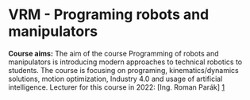 # VRM - Programing robots and manipulators

__Course aims:__ The aim of the course Programming of robots and manipulators is introducing modern approaches to technical robotics to students. The course is focusing on programing, kinematics/dynamics solutions, motion optimization, Industry 4.0 and usage of artificial intelligence. Lecturer for this course in 2022: [Ing. Roman Parák] [1]








[1]: https://github.com/rparak
